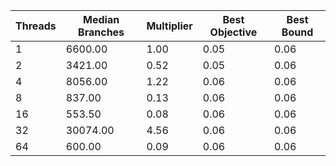 |Threads | Median Branches | Multiplier | Best Objective | Best Bound |
| - | - | - | - | - |
|1|6600.00|1.00|0.05|0.06|
|2|3421.00|0.52|0.05|0.06|
|4|8056.00|1.22|0.06|0.06|
|8|837.00|0.13|0.06|0.06|
|16|553.50|0.08|0.06|0.06|
|32|30074.00|4.56|0.06|0.06|
|64|600.00|0.09|0.06|0.06|
